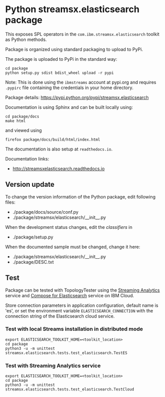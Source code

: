 # Python streamsx.elasticsearch package

This exposes SPL operators in the `com.ibm.streamsx.elasticsearch` toolkit as Python methods.

Package is organized using standard packaging to upload to PyPi.

The package is uploaded to PyPi in the standard way:
```
cd package
python setup.py sdist bdist_wheel upload -r pypi
```
Note: This is done using the `ibmstreams` account at pypi.org and requires `.pypirc` file containing the credentials in your home directory.

Package details: https://pypi.python.org/pypi/streamsx.elasticsearch

Documentation is using Sphinx and can be built locally using:
```
cd package/docs
make html
```
and viewed using
```
firefox package/docs/build/html/index.html
```

The documentation is also setup at `readthedocs.io`.

Documentation links:
* http://streamsxelasticsearch.readthedocs.io

## Version update

To change the version information of the Python package, edit following files:

- ./package/docs/source/conf.py
- ./package/streamsx/elasticsearch/\_\_init\_\_.py

When the development status changes, edit the *classifiers* in

- ./package/setup.py

When the documented sample must be changed, change it here:

- ./package/streamsx/elasticsearch/\_\_init\_\_.py
- ./package/DESC.txt

## Test

Package can be tested with TopologyTester using the [Streaming Analytics](https://www.ibm.com/cloud/streaming-analytics) service and [Compose for Elasticsearch](https://www.ibm.com/cloud/compose/elasticsearch) service on IBM Cloud.

Store connection parameters in application configuration, default name is 'es', or set the environment variable `ELASTICSEARCH_CONNECTION` with the connection string of the Elasticsearch cloud service.

### Test with local Streams installation in distributed mode

```
export ELASTICSEARCH_TOOLKIT_HOME=<toolkit_location>
cd package
python3 -u -m unittest streamsx.elasticsearch.tests.test_elasticsearch.TestES
```

### Test with Streaming Analytics service

```
export ELASTICSEARCH_TOOLKIT_HOME=<toolkit_location>
cd package
python3 -u -m unittest streamsx.elasticsearch.tests.test_elasticsearch.TestCloud
```
